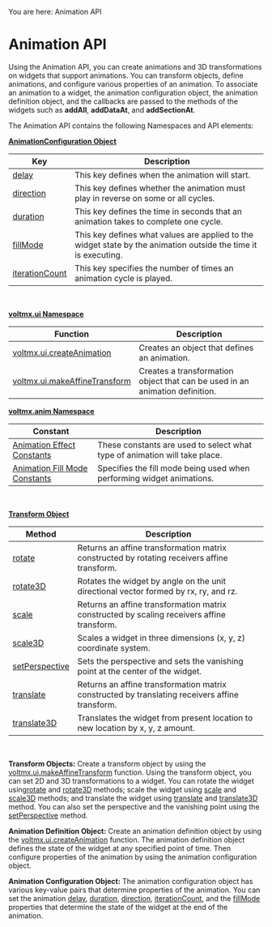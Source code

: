                              

You are here: Animation API

Animation API
=============

Using the Animation API, you can create animations and 3D transformations on widgets that support animations. You can transform objects, define animations, and configure various properties of an animation. To associate an animation to a widget, the animation configuration object, the animation definition object, and the callbacks are passed to the methods of the widgets such as **addAll**, **addDataAt**, and **addSectionAt**.

The Animation API contains the following Namespaces and API elements:

**[AnimationConfiguration Object](animationconfiguration_object.md)**

| Key | Description |
| --- | --- |
| [delay](animationconfiguration_object.md#delay) | This key defines when the animation will start. |
| [direction](animationconfiguration_object.md#directio) | This key defines whether the animation must play in reverse on some or all cycles. |
| [duration](animationconfiguration_object.md#duration) | This key defines the time in seconds that an animation takes to complete one cycle. |
| [fillMode](animationconfiguration_object.md#fillMode) | This key defines what values are applied to the widget state by the animation outside the time it is executing. |
| [iterationCount](animationconfiguration_object.md#iteratio) | This key specifies the number of times an animation cycle is played. |

 

**[voltmx.ui Namespace](voltmx.ui_functions.md)**

| Function | Description |
| --- | --- |
| [voltmx.ui.createAnimation](voltmx.ui_functions_createanimation.md) | Creates an object that defines an animation. |
| [voltmx.ui.makeAffineTransform](voltmx.ui_functions_makeaffinetransform.md) | Creates a transformation object that can be used in an animation definition. |

**[voltmx.anim Namespace](voltmx.anim_constants.md)**

| Constant | Description |
| --- | --- |
| [Animation Effect Constants](voltmx.anim_constants.md#AnimationEffectConstants) | These constants are used to select what type of animation will take place. |
| [Animation Fill Mode Constants](voltmx.anim_constants.md#AnimationFillMode) | Specifies the fill mode being used when performing widget animations. |

 

**[Transform Object](transform_object_methods.md)**

| Method | Description |
| --- | --- |
| [rotate](transform_object_methods.md#rotate) | Returns an affine transformation matrix constructed by rotating receivers affine transform. |
| [rotate3D](transform_object_methods.md#rotate3D) | Rotates the widget by angle on the unit directional vector formed by rx, ry, and rz. |
| [scale](transform_object_methods.md#scale) | Returns an affine transformation matrix constructed by scaling receivers affine transform. |
| [scale3D](transform_object_methods.md#scale3D) | Scales a widget in three dimensions (x, y, z) coordinate system. |
| [setPerspective](transform_object_methods.md#setPersp) | Sets the perspective and sets the vanishing point at the center of the widget. |
| [translate](transform_object_methods.md#translat) | Returns an affine transformation matrix constructed by translating receivers affine transform. |
| [translate3D](transform_object_methods.md#translate3D) | Translates the widget from present location to new location by x, y, z amount. |

 

**Transform Objects:** Create a transform object by using the [voltmx.ui.makeAffineTransform](voltmx.ui_functions_makeaffinetransform.md) function. Using the transform object, you can set 2D and 3D transformations to a widget. You can rotate the widget using[rotate](transform_object_methods.md#rotate) and [rotate3D](transform_object_methods.md#rotate3D) methods; scale the widget using [scale](transform_object_methods.md#scale) and [scale3D](transform_object_methods.md#scale3D) methods; and translate the widget using [translate](transform_object_methods.md#translat) and [translate3D](transform_object_methods.md#translate3D) method. You can also set the perspective and the vanishing point using the [setPerspective](transform_object_methods.md#setPersp) method.

**Animation Definition Object:** Create an animation definition object by using the [voltmx.ui.createAnimation](voltmx.ui_functions_createanimation.md) function. The animation definition object defines the state of the widget at any specified point of time. Then configure properties of the animation by using the animation configuration object.

**Animation Configuration Object:** The animation configuration object has various key-value pairs that determine properties of the animation. You can set the animation [delay](animationconfiguration_object.md#delay), [duration](animationconfiguration_object.md#duration), [direction](animationconfiguration_object.md#directio), [iterationCount](animationconfiguration_object.md#iteratio), and the [fillMode](animationconfiguration_object.md#fillMode) properties that determine the state of the widget at the end of the animation.

<!--
To view the functionality of the Animation API in action, download the sample application from the link below. Once the application is downloaded, build and preview the application using the Volt MX App.

[![](resources/images/download_button_10_230x35.png)](https://github.com/kony/Animations_FeatureApp)

![](resources/prettify/onload.png)
-->
